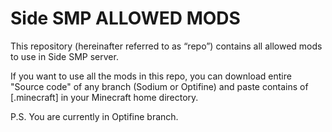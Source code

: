 # Side SMP ALLOWED MODS

This repository (hereinafter referred to as “repo”) contains all allowed mods to use in Side SMP server.

If you want to use all the mods in this repo, you can download entire "Source code" of any branch (Sodium or Optifine) and paste contains of [.minecraft] in your Minecraft home directory.

P.S. You are currently in Optifine branch.
